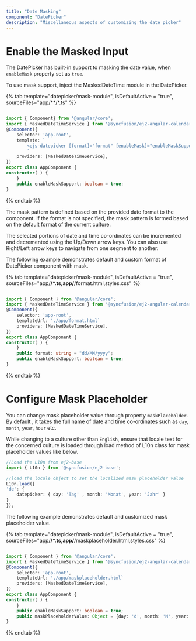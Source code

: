 ```yaml
---
title: "Date Masking"
component: "DatePicker"
description: "Miscellaneous aspects of customizing the date picker"
---
```


# Enable the Masked Input

The DatePicker has built-in support to masking the date value, when `enableMask` property set as `true`.

To use mask support, inject the MaskedDateTime module in the DatePicker.

{% tab template="datepicker/mask-module", isDefaultActive = "true", sourceFiles="app/**/*.ts" %}

```typescript

import { Component} from '@angular/core';
import { MaskedDateTimeService } from '@syncfusion/ej2-angular-calendars';
@Component({
    selector: 'app-root',
    template: `
        <ejs-datepicker [format]="format" [enableMask]="enableMaskSupport"></ejs-datepicker>
        `
    providers: [MaskedDateTimeService],
})
export class AppComponent {
constructor( ) {
    }
    public enableMaskSupport: boolean = true;
}
```

{% endtab %}

The mask pattern is defined based on the provided date format to the component. If the format is not specified, the mask pattern is formed based on the default format of the current culture.

The selected portions of date and time co-ordinates  can  be incremented and decremented using the Up/Down arrow keys. You can also use Right/Left arrow keys to navigate from one segment to another.

The following example demonstrates default and custom format of DatePicker component with mask.

{% tab template="datepicker/mask-module", isDefaultActive = "true", sourceFiles="app/**/*.ts,app/**/format.html,styles.css" %}

```typescript

import { Component } from '@angular/core';
import { MaskedDateTimeService } from '@syncfusion/ej2-angular-calendars';
@Component({
    selector: 'app-root',
    templateUrl: './app/format.html`
    providers: [MaskedDateTimeService],
})
export class AppComponent {
constructor( ) {
    }
    public format: string = "dd/MM/yyyy";
    public enableMaskSupport: boolean = true;
}
```

{% endtab %}

# Configure Mask Placeholder

You can change mask placeholder value through property `maskPlaceholder`. By default , it takes the full name of date and time co-ordinates such as `day`, `month`, `year`, `hour` etc.

While changing to a culture other than `English`, ensure that locale text for the concerned culture is loaded through load method of L10n class for mask placeholder values like below.

```typescript
//Load the L10n from ej2-base
import { L10n } from '@syncfusion/ej2-base';

//load the locale object to set the localized mask placeholder value
L10n.load({
'de': {
    datepicker: { day: 'Tag' , month: 'Monat', year: 'Jahr' }
}
});

```

The following example demonstrates default and customized mask placeholder value.

{% tab template="datepicker/mask-module", isDefaultActive = "true", sourceFiles="app/**/*.ts,app/**/maskplaceholder.html,styles.css" %}

```typescript

import { Component } from '@angular/core';
import { MaskedDateTimeService } from '@syncfusion/ej2-angular-calendars';
@Component({
    selector: 'app-root',
    templateUrl: './app/maskplaceholder.html`
    providers: [MaskedDateTimeService],
})
export class AppComponent {
constructor( ) {
    }
    public enableMaskSupport: boolean = true;
    public maskPlaceholderValue: Object = {day: 'd', month: 'M', year: 'y'}
}
```

{% endtab %}
